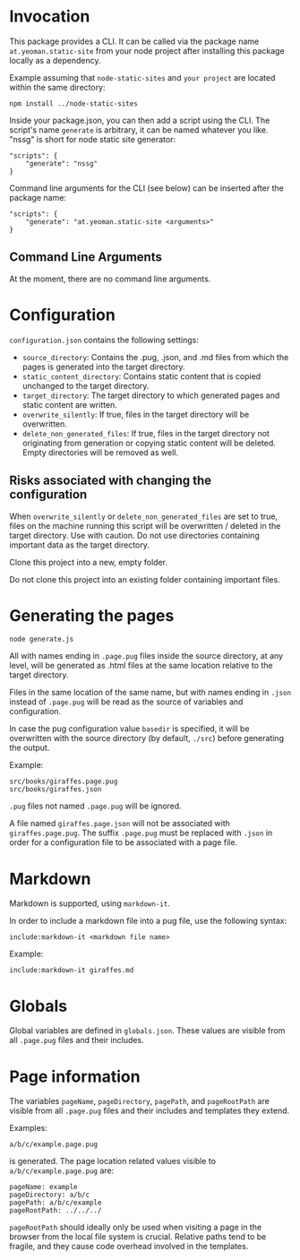 # Invocation

This package provides a CLI. It can be called via the package name ```at.yeoman.static-site```
from your node project after installing this package locally as a dependency.

Example assuming that ```node-static-sites``` and ```your project``` are located within the same directory:

    npm install ../node-static-sites

Inside your package.json, you can then add a script using the CLI. The script's name ```generate``` is arbitrary,
it can be named whatever you like. "nssg" is short for node static site generator:

    "scripts": {
        "generate": "nssg"
    }

Command line arguments for the CLI (see below) can be inserted after the package name:

    "scripts": {
        "generate": "at.yeoman.static-site <arguments>"
    }

## Command Line Arguments

At the moment, there are no command line arguments.

# Configuration

`configuration.json` contains the following settings:

- `source_directory`: Contains the .pug, .json, and .md files from which the pages is generated into the target directory.
- `static_content_directory`: Contains static content that is copied unchanged to the target directory.
- `target_directory`: The target directory to which generated pages and static content are written.
- `overwrite_silently`: If true, files in the target directory will be overwritten.
- `delete_non_generated_files`: If true, files in the target directory not originating from generation or copying static content will be deleted. Empty directories will be removed as well.

## Risks associated with changing the configuration

When `overwrite_silently` or `delete_non_generated_files` are set to true, files on the machine running
this script will be overwritten / deleted in the target directory. Use with caution. Do not use directories containing
important data as the target directory.

Clone this project into a new, empty folder.

Do not clone this project into an existing folder containing important files.

# Generating the pages

    node generate.js

All with names ending in `.page.pug` files inside the source directory, at any level, will be generated as .html files at the same location relative to the target directory.

Files in the same location of the same name, but with names ending in `.json` instead of `.page.pug` will be read as the source of variables and configuration.

In case the pug configuration value `basedir` is specified, it will be overwritten with the source directory (by default, `./src`) before generating the output.

Example:

    src/books/giraffes.page.pug
    src/books/giraffes.json

`.pug` files not named `.page.pug` will be ignored.

A file named `giraffes.page.json` will not be associated with `giraffes.page.pug`. The suffix `.page.pug` must be replaced with `.json` in order for a configuration file to be associated with a page file.

# Markdown

Markdown is supported, using `markdown-it`.

In order to include a markdown file into a pug file, use the following syntax:

    include:markdown-it <markdown file name>

Example:

    include:markdown-it giraffes.md

# Globals

Global variables are defined in `globals.json`. These values are visible from all `.page.pug` files and their includes.

# Page information

The variables `pageName`, `pageDirectory`, `pagePath`, and `pageRootPath` are visible from all `.page.pug` files and their includes and templates they extend.

Examples:

    a/b/c/example.page.pug

is generated. The page location related values visible to `a/b/c/example.page.pug` are:

    pageName: example
    pageDirectory: a/b/c
    pagePath: a/b/c/example
    pageRootPath: ../../../

`pageRootPath` should ideally only be used when visiting a page in the browser from the local file system is crucial. Relative paths tend to be fragile, and they cause code overhead involved in the templates.
